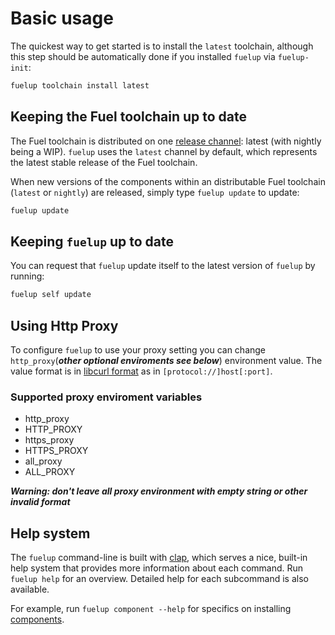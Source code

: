 # Basic usage

The quickest way to get started is to install the `latest` toolchain, although this step should be automatically done if you
installed `fuelup` via `fuelup-init`:

```sh
fuelup toolchain install latest
```

## Keeping the Fuel toolchain up to date

The Fuel toolchain is distributed on one [release channel]: latest (with nightly being a WIP).
`fuelup` uses the `latest` channel by default, which represents the latest stable release of the Fuel toolchain.

When new versions of the components within an distributable Fuel toolchain (`latest` or `nightly`)
are released, simply type `fuelup update` to update:

<!-- This section should show the command to update distributable toolchains -->
<!-- update:example:start -->
```sh
fuelup update
```
<!-- update:example:end -->

## Keeping `fuelup` up to date

You can request that `fuelup` update itself to the latest version of `fuelup`
by running:

<!-- This section should show the command to update fuelup -->
<!-- update_fuelup:example:start -->
```sh
fuelup self update
```
<!-- update_fuelup:example:end -->

## Using Http Proxy

To configure `fuelup` to use your proxy setting you can change `http_proxy`(***other optional enviroments see below***) environment value. The value format is in [libcurl format](https://everything.curl.dev/usingcurl/proxies/type.html) as in `[protocol://]host[:port]`.

### Supported proxy enviroment variables

- http_proxy
- HTTP_PROXY
- https_proxy
- HTTPS_PROXY
- all_proxy
- ALL_PROXY

***Warning: don't leave all proxy environment with empty string or other invalid format***

## Help system

The `fuelup` command-line is built with [clap], which serves a nice, built-in help system
that provides more information about each command. Run `fuelup help` for an overview. Detailed
help for each subcommand is also available.

For example, run `fuelup component --help` for specifics on installing [components].

[release channel]: concepts/channels.md
[clap]: https://github.com/clap-rs/clap
[components]: concepts/components.md
